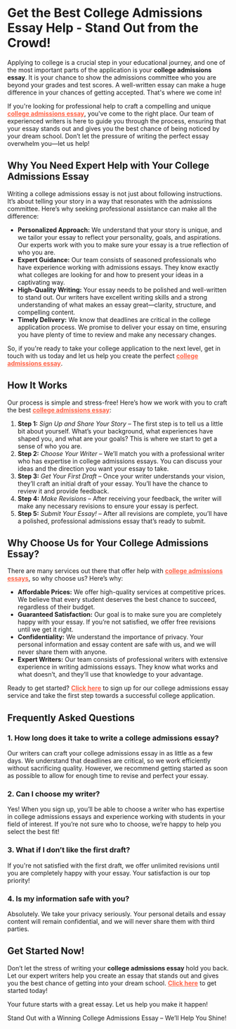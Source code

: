 <h1>Get the Best College Admissions Essay Help - Stand Out from the Crowd!</h1>

<p>Applying to college is a crucial step in your educational journey, and one of the most important parts of the application is your <strong>college admissions essay</strong>. It is your chance to show the admissions committee who you are beyond your grades and test scores. A well-written essay can make a huge difference in your chances of getting accepted. That's where we come in!</p>

<p>If you're looking for professional help to craft a compelling and unique <a href="https://tinyurl.com/topessay?keyword=college+admissions+essay" style="font-weight:bold; color:#FF6347;">college admissions essay</a>, you've come to the right place. Our team of experienced writers is here to guide you through the process, ensuring that your essay stands out and gives you the best chance of being noticed by your dream school. Don’t let the pressure of writing the perfect essay overwhelm you—let us help!</p>

<h2>Why You Need Expert Help with Your College Admissions Essay</h2>

<p>Writing a college admissions essay is not just about following instructions. It’s about telling your story in a way that resonates with the admissions committee. Here’s why seeking professional assistance can make all the difference:</p>

<ul>
  <li><strong>Personalized Approach:</strong> We understand that your story is unique, and we tailor your essay to reflect your personality, goals, and aspirations. Our experts work with you to make sure your essay is a true reflection of who you are.</li>
  <li><strong>Expert Guidance:</strong> Our team consists of seasoned professionals who have experience working with admissions essays. They know exactly what colleges are looking for and how to present your ideas in a captivating way.</li>
  <li><strong>High-Quality Writing:</strong> Your essay needs to be polished and well-written to stand out. Our writers have excellent writing skills and a strong understanding of what makes an essay great—clarity, structure, and compelling content.</li>
  <li><strong>Timely Delivery:</strong> We know that deadlines are critical in the college application process. We promise to deliver your essay on time, ensuring you have plenty of time to review and make any necessary changes.</li>
</ul>

<p>So, if you're ready to take your college application to the next level, get in touch with us today and let us help you create the perfect <a href="https://tinyurl.com/topessay?keyword=college+admissions+essay" style="font-weight:bold; color:#FF6347;">college admissions essay</a>.</p>

<h2>How It Works</h2>

<p>Our process is simple and stress-free! Here’s how we work with you to craft the best <a href="https://tinyurl.com/topessay?keyword=college+admissions+essay" style="font-weight:bold; color:#FF6347;">college admissions essay</a>:</p>

<ol>
  <li><strong>Step 1:</strong> <em>Sign Up and Share Your Story</em> – The first step is to tell us a little bit about yourself. What’s your background, what experiences have shaped you, and what are your goals? This is where we start to get a sense of who you are.</li>
  <li><strong>Step 2:</strong> <em>Choose Your Writer</em> – We’ll match you with a professional writer who has expertise in college admissions essays. You can discuss your ideas and the direction you want your essay to take.</li>
  <li><strong>Step 3:</strong> <em>Get Your First Draft</em> – Once your writer understands your vision, they’ll craft an initial draft of your essay. You’ll have the chance to review it and provide feedback.</li>
  <li><strong>Step 4:</strong> <em>Make Revisions</em> – After receiving your feedback, the writer will make any necessary revisions to ensure your essay is perfect.</li>
  <li><strong>Step 5:</strong> <em>Submit Your Essay!</em> – After all revisions are complete, you’ll have a polished, professional admissions essay that’s ready to submit.</li>
</ol>

<h2>Why Choose Us for Your College Admissions Essay?</h2>

<p>There are many services out there that offer help with <a href="https://tinyurl.com/topessay?keyword=college+admissions+essay" style="font-weight:bold; color:#FF6347;">college admissions essays</a>, so why choose us? Here’s why:</p>

<ul>
  <li><strong>Affordable Prices:</strong> We offer high-quality services at competitive prices. We believe that every student deserves the best chance to succeed, regardless of their budget.</li>
  <li><strong>Guaranteed Satisfaction:</strong> Our goal is to make sure you are completely happy with your essay. If you’re not satisfied, we offer free revisions until we get it right.</li>
  <li><strong>Confidentiality:</strong> We understand the importance of privacy. Your personal information and essay content are safe with us, and we will never share them with anyone.</li>
  <li><strong>Expert Writers:</strong> Our team consists of professional writers with extensive experience in writing admissions essays. They know what works and what doesn’t, and they’ll use that knowledge to your advantage.</li>
</ul>

<p>Ready to get started? <a href="https://tinyurl.com/topessay?keyword=college+admissions+essay" style="font-weight:bold; color:#FF6347;">Click here</a> to sign up for our college admissions essay service and take the first step towards a successful college application.</p>

<h2>Frequently Asked Questions</h2>

<h3>1. How long does it take to write a college admissions essay?</h3>
<p>Our writers can craft your college admissions essay in as little as a few days. We understand that deadlines are critical, so we work efficiently without sacrificing quality. However, we recommend getting started as soon as possible to allow for enough time to revise and perfect your essay.</p>

<h3>2. Can I choose my writer?</h3>
<p>Yes! When you sign up, you’ll be able to choose a writer who has expertise in college admissions essays and experience working with students in your field of interest. If you’re not sure who to choose, we’re happy to help you select the best fit!</p>

<h3>3. What if I don’t like the first draft?</h3>
<p>If you're not satisfied with the first draft, we offer unlimited revisions until you are completely happy with your essay. Your satisfaction is our top priority!</p>

<h3>4. Is my information safe with you?</h3>
<p>Absolutely. We take your privacy seriously. Your personal details and essay content will remain confidential, and we will never share them with third parties.</p>

<h2>Get Started Now!</h2>

<p>Don’t let the stress of writing your <strong>college admissions essay</strong> hold you back. Let our expert writers help you create an essay that stands out and gives you the best chance of getting into your dream school. <a href="https://tinyurl.com/topessay?keyword=college+admissions+essay" style="font-weight:bold; color:#FF6347;">Click here</a> to get started today!</p>

<p>Your future starts with a great essay. Let us help you make it happen!</p>
Stand Out with a Winning College Admissions Essay – We’ll Help You Shine!
